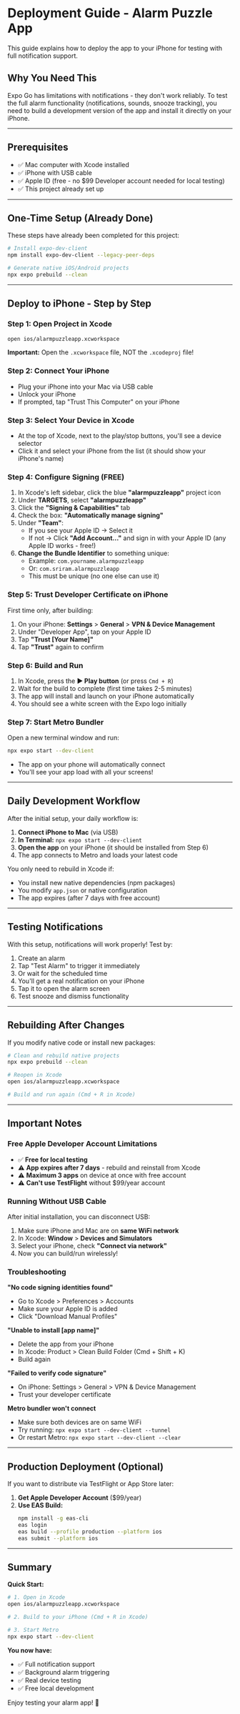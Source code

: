 # Deployment Guide - Alarm Puzzle App

This guide explains how to deploy the app to your iPhone for testing with full notification support.

## Why You Need This

Expo Go has limitations with notifications - they don't work reliably. To test the full alarm functionality (notifications, sounds, snooze tracking), you need to build a development version of the app and install it directly on your iPhone.

---

## Prerequisites

- ✅ Mac computer with Xcode installed
- ✅ iPhone with USB cable
- ✅ Apple ID (free - no $99 Developer account needed for local testing)
- ✅ This project already set up

---

## One-Time Setup (Already Done)

These steps have already been completed for this project:

```bash
# Install expo-dev-client
npm install expo-dev-client --legacy-peer-deps

# Generate native iOS/Android projects
npx expo prebuild --clean
```

---

## Deploy to iPhone - Step by Step

### Step 1: Open Project in Xcode

```bash
open ios/alarmpuzzleapp.xcworkspace
```

**Important:** Open the `.xcworkspace` file, NOT the `.xcodeproj` file!

### Step 2: Connect Your iPhone

- Plug your iPhone into your Mac via USB cable
- Unlock your iPhone
- If prompted, tap "Trust This Computer" on your iPhone

### Step 3: Select Your Device in Xcode

- At the top of Xcode, next to the play/stop buttons, you'll see a device selector
- Click it and select your iPhone from the list (it should show your iPhone's name)

### Step 4: Configure Signing (FREE)

1. In Xcode's left sidebar, click the blue **"alarmpuzzleapp"** project icon
2. Under **TARGETS**, select **"alarmpuzzleapp"**
3. Click the **"Signing & Capabilities"** tab
4. Check the box: **"Automatically manage signing"**
5. Under **"Team"**:
   - If you see your Apple ID → Select it
   - If not → Click **"Add Account..."** and sign in with your Apple ID (any Apple ID works - free!)
6. **Change the Bundle Identifier** to something unique:
   - Example: `com.yourname.alarmpuzzleapp`
   - Or: `com.sriram.alarmpuzzleapp`
   - This must be unique (no one else can use it)

### Step 5: Trust Developer Certificate on iPhone

First time only, after building:

1. On your iPhone: **Settings** > **General** > **VPN & Device Management**
2. Under "Developer App", tap on your Apple ID
3. Tap **"Trust [Your Name]"**
4. Tap **"Trust"** again to confirm

### Step 6: Build and Run

1. In Xcode, press the **▶️ Play button** (or press `Cmd + R`)
2. Wait for the build to complete (first time takes 2-5 minutes)
3. The app will install and launch on your iPhone automatically
4. You should see a white screen with the Expo logo initially

### Step 7: Start Metro Bundler

Open a new terminal window and run:

```bash
npx expo start --dev-client
```

- The app on your phone will automatically connect
- You'll see your app load with all your screens!

---

## Daily Development Workflow

After the initial setup, your daily workflow is:

1. **Connect iPhone to Mac** (via USB)
2. **In Terminal:** `npx expo start --dev-client`
3. **Open the app** on your iPhone (it should be installed from Step 6)
4. The app connects to Metro and loads your latest code

You only need to rebuild in Xcode if:
- You install new native dependencies (npm packages)
- You modify `app.json` or native configuration
- The app expires (after 7 days with free account)

---

## Testing Notifications

With this setup, notifications will work properly! Test by:

1. Create an alarm
2. Tap "Test Alarm" to trigger it immediately
3. Or wait for the scheduled time
4. You'll get a real notification on your iPhone
5. Tap it to open the alarm screen
6. Test snooze and dismiss functionality

---

## Rebuilding After Changes

If you modify native code or install new packages:

```bash
# Clean and rebuild native projects
npx expo prebuild --clean

# Reopen in Xcode
open ios/alarmpuzzleapp.xcworkspace

# Build and run again (Cmd + R in Xcode)
```

---

## Important Notes

### Free Apple Developer Account Limitations

- ✅ **Free for local testing**
- ⚠️ **App expires after 7 days** - rebuild and reinstall from Xcode
- ⚠️ **Maximum 3 apps** on device at once with free account
- ⚠️ **Can't use TestFlight** without $99/year account

### Running Without USB Cable

After initial installation, you can disconnect USB:

1. Make sure iPhone and Mac are on **same WiFi network**
2. In Xcode: **Window** > **Devices and Simulators**
3. Select your iPhone, check **"Connect via network"**
4. Now you can build/run wirelessly!

### Troubleshooting

**"No code signing identities found"**
- Go to Xcode > Preferences > Accounts
- Make sure your Apple ID is added
- Click "Download Manual Profiles"

**"Unable to install [app name]"**
- Delete the app from your iPhone
- In Xcode: Product > Clean Build Folder (Cmd + Shift + K)
- Build again

**"Failed to verify code signature"**
- On iPhone: Settings > General > VPN & Device Management
- Trust your developer certificate

**Metro bundler won't connect**
- Make sure both devices are on same WiFi
- Try running: `npx expo start --dev-client --tunnel`
- Or restart Metro: `npx expo start --dev-client --clear`

---

## Production Deployment (Optional)

If you want to distribute via TestFlight or App Store later:

1. **Get Apple Developer Account** ($99/year)
2. **Use EAS Build:**
   ```bash
   npm install -g eas-cli
   eas login
   eas build --profile production --platform ios
   eas submit --platform ios
   ```

---

## Summary

**Quick Start:**
```bash
# 1. Open in Xcode
open ios/alarmpuzzleapp.xcworkspace

# 2. Build to your iPhone (Cmd + R in Xcode)

# 3. Start Metro
npx expo start --dev-client
```

**You now have:**
- ✅ Full notification support
- ✅ Background alarm triggering
- ✅ Real device testing
- ✅ Free local development

Enjoy testing your alarm app! 🎉
